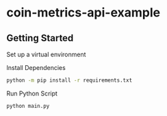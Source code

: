 # coin-metrics-api-example

## Getting Started

Set up a virtual environment

Install Dependencies

```bash
python -m pip install -r requirements.txt
```

Run Python Script

```bash
python main.py
```

